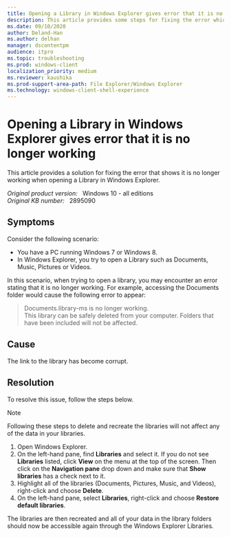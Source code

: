 ```yaml
---
title: Opening a Library in Windows Explorer gives error that it is no longer working
description: This article provides some steps for fixing the error which shows it is no longer working when opening a Library in Windows Explorer.
ms.date: 09/10/2020
author: Deland-Han
ms.author: delhan 
manager: dscontentpm
audience: itpro
ms.topic: troubleshooting
ms.prod: windows-client
localization_priority: medium
ms.reviewer: kaushika
ms.prod-support-area-path: File Explorer/Windows Explorer
ms.technology: windows-client-shell-experience
---
```

# Opening a Library in Windows Explorer gives error that it is no longer working

This article provides a solution for fixing the error that shows it is no longer working when opening a Library in Windows Explorer.

_Original product version:_ &nbsp; Windows 10 - all editions  
_Original KB number:_ &nbsp; 2895090

## Symptoms

Consider the following scenario:

- You have a PC running Windows 7 or Windows 8.
- In Windows Explorer, you try to open a Library such as Documents, Music, Pictures or Videos.  

In this scenario, when trying to open a library, you may encounter an error stating that it is no longer working. For example, accessing the Documents folder would cause the following error to appear:

> Documents.library-ms is no longer working.  
This library can be safely deleted from your computer. Folders that have been included will not be affected.

## Cause

The link to the library has become corrupt.

## Resolution

To resolve this issue, follow the steps below.

> [!NOTE]
> Following these steps to delete and recreate the libraries will not affect any of the data in your libraries.  

1. Open Windows Explorer.
2. On the left-hand pane, find **Libraries** and select it. If you do not see **Libraries** listed, click **View** on the menu at the top of the screen. Then click on the **Navigation pane** drop down and make sure that **Show libraries** has a check next to it.
3. Highlight all of the libraries (Documents, Pictures, Music, and Videos), right-click and choose **Delete**.
4. On the left-hand pane, select **Libraries**, right-click and choose **Restore default libraries**.  

The libraries are then recreated and all of your data in the library folders should now be accessible again through the Windows Explorer Libraries.
